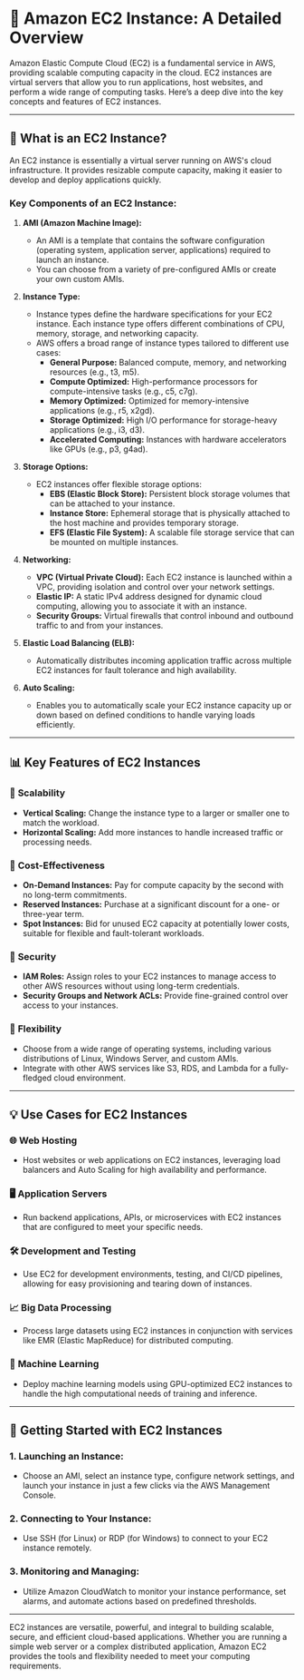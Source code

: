 # 🚀 Amazon EC2 Instance: A Detailed Overview

Amazon Elastic Compute Cloud (EC2) is a fundamental service in AWS, providing scalable computing capacity in the cloud. EC2 instances are virtual servers that allow you to run applications, host websites, and perform a wide range of computing tasks. Here’s a deep dive into the key concepts and features of EC2 instances.

---

## 🌟 **What is an EC2 Instance?**

An EC2 instance is essentially a virtual server running on AWS's cloud infrastructure. It provides resizable compute capacity, making it easier to develop and deploy applications quickly.

### **Key Components of an EC2 Instance:**

1. **AMI (Amazon Machine Image):**
   - An AMI is a template that contains the software configuration (operating system, application server, applications) required to launch an instance.
   - You can choose from a variety of pre-configured AMIs or create your own custom AMIs.

2. **Instance Type:**
   - Instance types define the hardware specifications for your EC2 instance. Each instance type offers different combinations of CPU, memory, storage, and networking capacity.
   - AWS offers a broad range of instance types tailored to different use cases:
     - **General Purpose:** Balanced compute, memory, and networking resources (e.g., t3, m5).
     - **Compute Optimized:** High-performance processors for compute-intensive tasks (e.g., c5, c7g).
     - **Memory Optimized:** Optimized for memory-intensive applications (e.g., r5, x2gd).
     - **Storage Optimized:** High I/O performance for storage-heavy applications (e.g., i3, d3).
     - **Accelerated Computing:** Instances with hardware accelerators like GPUs (e.g., p3, g4ad).

3. **Storage Options:**
   - EC2 instances offer flexible storage options:
     - **EBS (Elastic Block Store):** Persistent block storage volumes that can be attached to your instance.
     - **Instance Store:** Ephemeral storage that is physically attached to the host machine and provides temporary storage.
     - **EFS (Elastic File System):** A scalable file storage service that can be mounted on multiple instances.
   
4. **Networking:**
   - **VPC (Virtual Private Cloud):** Each EC2 instance is launched within a VPC, providing isolation and control over your network settings.
   - **Elastic IP:** A static IPv4 address designed for dynamic cloud computing, allowing you to associate it with an instance.
   - **Security Groups:** Virtual firewalls that control inbound and outbound traffic to and from your instances.
   
5. **Elastic Load Balancing (ELB):**
   - Automatically distributes incoming application traffic across multiple EC2 instances for fault tolerance and high availability.

6. **Auto Scaling:**
   - Enables you to automatically scale your EC2 instance capacity up or down based on defined conditions to handle varying loads efficiently.

---

## 📊 **Key Features of EC2 Instances**

### 🔹 **Scalability**
   - **Vertical Scaling:** Change the instance type to a larger or smaller one to match the workload.
   - **Horizontal Scaling:** Add more instances to handle increased traffic or processing needs.

### 🔹 **Cost-Effectiveness**
   - **On-Demand Instances:** Pay for compute capacity by the second with no long-term commitments.
   - **Reserved Instances:** Purchase at a significant discount for a one- or three-year term.
   - **Spot Instances:** Bid for unused EC2 capacity at potentially lower costs, suitable for flexible and fault-tolerant workloads.

### 🔹 **Security**
   - **IAM Roles:** Assign roles to your EC2 instances to manage access to other AWS resources without using long-term credentials.
   - **Security Groups and Network ACLs:** Provide fine-grained control over access to your instances.

### 🔹 **Flexibility**
   - Choose from a wide range of operating systems, including various distributions of Linux, Windows Server, and custom AMIs.
   - Integrate with other AWS services like S3, RDS, and Lambda for a fully-fledged cloud environment.

---

## 💡 **Use Cases for EC2 Instances**

### 🌐 **Web Hosting**
   - Host websites or web applications on EC2 instances, leveraging load balancers and Auto Scaling for high availability and performance.

### 🖥️ **Application Servers**
   - Run backend applications, APIs, or microservices with EC2 instances that are configured to meet your specific needs.

### 🛠️ **Development and Testing**
   - Use EC2 for development environments, testing, and CI/CD pipelines, allowing for easy provisioning and tearing down of instances.

### 📈 **Big Data Processing**
   - Process large datasets using EC2 instances in conjunction with services like EMR (Elastic MapReduce) for distributed computing.

### 🧩 **Machine Learning**
   - Deploy machine learning models using GPU-optimized EC2 instances to handle the high computational needs of training and inference.

---

## 🚀 **Getting Started with EC2 Instances**

### 1. **Launching an Instance:**
   - Choose an AMI, select an instance type, configure network settings, and launch your instance in just a few clicks via the AWS Management Console.

### 2. **Connecting to Your Instance:**
   - Use SSH (for Linux) or RDP (for Windows) to connect to your EC2 instance remotely.

### 3. **Monitoring and Managing:**
   - Utilize Amazon CloudWatch to monitor your instance performance, set alarms, and automate actions based on predefined thresholds.

---

EC2 instances are versatile, powerful, and integral to building scalable, secure, and efficient cloud-based applications. Whether you are running a simple web server or a complex distributed application, Amazon EC2 provides the tools and flexibility needed to meet your computing requirements.
